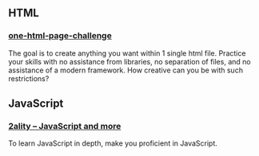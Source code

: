 ## HTML

### [one-html-page-challenge](https://github.com/Metroxe/one-html-page-challenge)

The goal is to create anything you want within 1 single html file. Practice your skills with no assistance from libraries, no separation of files, and no assistance of a modern framework. How creative can you be with such restrictions?

## JavaScript

### [2ality – JavaScript and more](https://2ality.com/index.html)

To learn JavaScript in depth, make you proficient in JavaScript.
